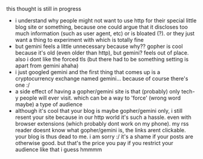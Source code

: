 this thought is still in progress

* i understand why people might not want to use http for their special little blog site or something, because one could argue that it discloses too much information (such as user agent, etc) or is bloated (?). or they just want a thing to experiment with which is totally fine
* but gemini feels a little unnecessary because why?? gopher is cool because it's old (even older than http), but gemini? feels out of place. also i dont like the forced tls (but there had to be something setting is apart from gemini ahaha)
* i just googled gemini and the first thing that comes up is a cryptocurrency exchange named gemini... because of course there's one :/
* a side effect of having a gopher/gemini site is that (probably) only tech-y people will ever visit. which can be a way to 'force' (wrong word maybe) a type of audience
* although it's cool that your blog is maybe gopher/gemini only, i still resent your site because in our http world it's such a hassle. even with browser extensions (which probably dont work on my phone). my rss reader doesnt know what gopher/gemini is, the links arent clickable. your blog is thus dead to me. i am sorry :/ it's a shame if your posts are otherwise good. but that's the price you pay if you restrict your audience like that i guess hmmmm


